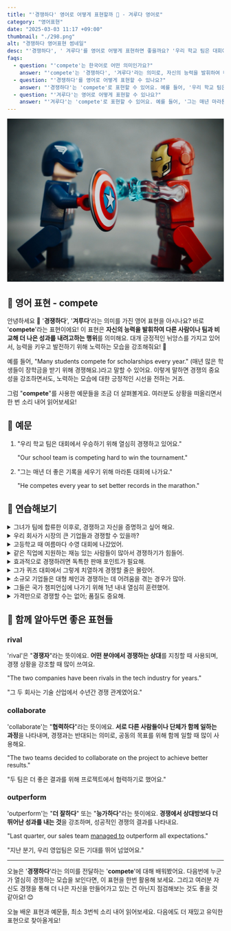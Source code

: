 ```yaml
---
title: "'경쟁하다' 영어로 어떻게 표현할까 ️🏅 - 겨루다 영어로"
category: "영어표현"
date: "2025-03-03 11:17 +09:00"
thumbnail: "./298.png"
alt: "경쟁하다 영어표현 썸네일"
desc: "'경쟁하다', ' 겨루다'를 영어로 어떻게 표현하면 좋을까요? '우리 학교 팀은 대회에서 우승하기 위해 열심히 경쟁하고 있어요.', '그는 매년 마라톤 대회에서 더 좋은 기록을 세우기 위해 경쟁해요.' 등을 영어로 표현하는 법을 배워봅시다. 다양한 예문을 통해서 연습하고 본인의 표현으로 만들어 보세요."
faqs:
  - question: "'compete'는 한국어로 어떤 의미인가요?"
    answer: "'compete'는 '경쟁하다', '겨루다'라는 의미로, 자신의 능력을 발휘하여 다른 사람이나 팀과 비교해 더 나은 성과를 내려고 하는 행위를 나타내요."
  - question: "'경쟁하다'를 영어로 어떻게 표현할 수 있나요?"
    answer: "'경쟁하다'는 'compete'로 표현할 수 있어요. 예를 들어, '우리 학교 팀은 대회에서 우승하기 위해 열심히 경쟁하고 있어요.'는 'Our school team is competing hard to win the tournament.'로 말할 수 있어요."
  - question: "'겨루다'는 영어로 어떻게 표현할 수 있나요?"
    answer: "'겨루다'는 'compete'로 표현할 수 있어요. 예를 들어, '그는 매년 마라톤 대회에서 더 좋은 기록을 세우기 위해 경쟁해요.'는 'He competes every year to set better records in the marathon.'으로 말할 수 있어요."
---
```


![캡틴 아메리카와 아이언맨 레고가 싸운다](./298-1.jpg)

## 🌟 영어 표현 - compete

안녕하세요 👋 '**경쟁하다**', '**겨루다**'라는 의미를 가진 영어 표현을 아시나요? 바로 '**compete**'라는 표현이에요! 이 표현은 **자신의 능력을 발휘하여 다른 사람이나 팀과 비교해 더 나은 성과를 내려고하는 행위**를 의미해요. 대개 긍정적인 뉘앙스를 가지고 있어서, 능력을 키우고 발전하기 위해 노력하는 모습을 강조해줘요! 🚀

예를 들어, "Many students compete for scholarships every year." (매년 많은 학생들이 장학금을 받기 위해 경쟁해요.)라고 말할 수 있어요. 이렇게 말하면 경쟁의 중요성을 강조하면서도, 노력하는 모습에 대한 긍정적인 시선을 전하는 거죠.

<script async src="https://pagead2.googlesyndication.com/pagead/js/adsbygoogle.js?client=ca-pub-1465612013356152"
     crossorigin="anonymous"></script>
<!-- engple-horizontal-ad -->

<ins class="adsbygoogle"
     style="display:block"
     data-ad-client="ca-pub-1465612013356152"
     data-ad-slot="2106896038"
     data-ad-format="auto"
     data-full-width-responsive="true"></ins>

<script>
     (adsbygoogle = window.adsbygoogle || []).push({});
</script>

그럼 "**compete**"를 사용한 예문들을 조금 더 살펴볼게요. 여러분도 상황을 떠올리면서 한 번 소리 내어 읽어보세요!

## 📖 예문

1. "우리 학교 팀은 대회에서 우승하기 위해 열심히 경쟁하고 있어요."

   "Our school team is competing hard to win the tournament."

2. "그는 매년 더 좋은 기록을 세우기 위해 마라톤 대회에 나가요."

   "He competes every year to set better records in the marathon."

## 💬 연습해보기

<details>
<summary>그녀가 팀에 합류한 이후로, 경쟁하고 자신을 증명하고 싶어 해요.</summary>
<span>Ever since she joined the team, she's been eager to compete and prove herself.</span>
</details>

<details>
<summary>우리 회사가 시장의 큰 기업들과 경쟁할 수 있을까?</summary>
<span>Do you think our company can compete with the big players in the market?</span>
</details>

<details>
<summary>고등학교 때 여름마다 수영 대회에 나갔었어.</summary>
<span>I <a href="/blog/in-english/143.used-to/">used to</a> compete in swim meets every summer during high school.</span>
</details>

<details>
<summary>같은 직업에 지원하는 재능 있는 사람들이 많아서 경쟁하기가 힘들어.</summary>
<span>It's <a href="/blog/in-english/183.tough/">tough</a> to compete when so many talented people are applying for the same job.</span>
</details>

<details>
<summary>효과적으로 경쟁하려면 독특한 판매 포인트가 필요해.</summary>
<span>We need a unique selling point if we want to compete effectively.</span>
</details>

<details>
<summary>그가 퀴즈 대회에서 그렇게 치열하게 경쟁할 줄은 몰랐어.</summary>
<span>I <a href="/blog/in-english/018.didn't-expect-to-do/">didn't expect him to</a> compete so fiercely in the trivia contest.</span>
</details>

<details>
<summary>소규모 기업들은 대형 체인과 경쟁하는 데 어려움을 겪는 경우가 많아.</summary>
<span>Small businesses often struggle to compete against larger chains.</span>
</details>

<details>
<summary>그들은 국가 챔피언십에 나가기 위해 1년 내내 열심히 훈련했어.</summary>
<span>They trained hard all year to compete in the national championships.</span>
</details>

<details>
<summary>가격만으로 경쟁할 수는 없어; 품질도 중요해.</summary>
<span>You can't compete on price alone; quality matters too.</span>
</details>

## 🤝 함께 알아두면 좋은 표현들

### rival

'rival'은 "**경쟁자**"라는 뜻이에요. **어떤 분야에서 경쟁하는 상대**를 지칭할 때 사용되며, 경쟁 상황을 강조할 때 많이 쓰여요.

"The two companies have been rivals in the tech industry for years."

"그 두 회사는 기술 산업에서 수년간 경쟁 관계였어요."

### collaborate

'collaborate'는 "**협력하다**"라는 뜻이에요. **서로 다른 사람들이나 단체가 함께 일하는 과정**을 나타내며, 경쟁과는 반대되는 의미로, 공동의 목표를 위해 함께 일할 때 많이 사용해요.

"The two teams decided to collaborate on the project to achieve better results."

"두 팀은 더 좋은 결과를 위해 프로젝트에서 협력하기로 했어요."

### outperform

'outperform'는 "**더 잘하다**" 또는 "**능가하다**"라는 뜻이에요. **경쟁에서 상대방보다 더 뛰어난 성과를 내는 것**을 강조하며, 성공적인 경쟁의 결과를 나타내요.

"Last quarter, our sales team [managed to](/blog/in-english/175.manage-to/) outperform all expectations."

"지난 분기, 우리 영업팀은 모든 기대를 뛰어 넘었어요."

---

오늘은 '**경쟁하다**'라는 의미를 전달하는 '**compete**'에 대해 배워봤어요. 다음번에 누군가 열심히 경쟁하는 모습을 보인다면, 이 표현을 한번 활용해 보세요. 그리고 여러분 자신도 경쟁을 통해 더 나은 자신을 만들어가고 있는 건 아닌지 점검해보는 것도 좋을 것 같아요! 😊

오늘 배운 표현과 예문들, 최소 3번씩 소리 내어 읽어보세요. 다음에도 더 재밌고 유익한 표현으로 찾아올게요!
